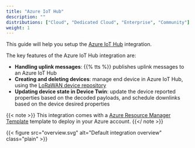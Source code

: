 ```yaml
---
title: "Azure IoT Hub"
description: ""
distributions: ["Cloud", "Dedicated Cloud", "Enterprise", "Community"]
weight: 1
---
```


This guide will help you setup the [Azure IoT Hub](https://azure.microsoft.com/en-us/services/iot-hub/) integration.

The key features of the Azure IoT Hub integration are:

- **Handling uplink messages**: {{% tts %}} publishes uplink messages to an Azure IoT Hub
- **Creating and deleting devices**: manage end device in Azure IoT Hub, using the [LoRaWAN device repository](https://github.com/TheThingsNetwork/lorawan-devices)
- **Updating device state in Device Twin**: update the device reported properties based on the decoded payloads, and schedule downlinks based on the device desired properties

{{< note >}} This integration comes with a [Azure Resource Manager Template](https://azure.microsoft.com/en-us/services/arm-templates/) template to deploy in your Azure account. {{</ note >}}

{{< figure src="overview.svg" alt="Default integration overview" class="plain" >}}

